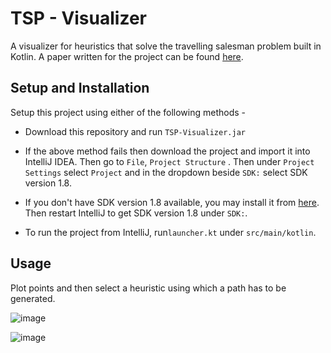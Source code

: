 # TSP - Visualizer
A visualizer for heuristics that solve the travelling salesman problem built in Kotlin.
A paper written for the project can be found [here](https://drive.google.com/file/d/1kvqbJd-M_eg1wZ6G6AydzIJHQLflnWUh/view?usp=sharing).
## Setup and Installation
Setup this project using either of the following methods -
- Download this repository and run `TSP-Visualizer.jar`

- If the above method fails then download the project and import it into IntelliJ IDEA. Then go to `File`, `Project Structure` . Then under `Project Settings` select `Project` and in the dropdown beside `SDK:` select SDK version 1.8.

- If you don't have SDK version 1.8 available, you may install it from [here](https://www.openlogic.com/openjdk-downloads?field_java_parent_version_target_id=416&field_operating_system_target_id=All&field_architecture_target_id=All&field_java_package_target_id=All). Then restart IntelliJ to get SDK version 1.8 under `SDK:`.

- To run the project from IntelliJ, run`launcher.kt`  under `src/main/kotlin`.

## Usage

Plot points and then select a heuristic using which a path has to be generated.

![image](https://user-images.githubusercontent.com/76054921/162825164-41fb8da2-272e-4ae6-86fe-731c6ec0a955.png)

![image](https://user-images.githubusercontent.com/76054921/162825387-c59a3764-2390-4094-8de5-1a3799ca46ef.png)


